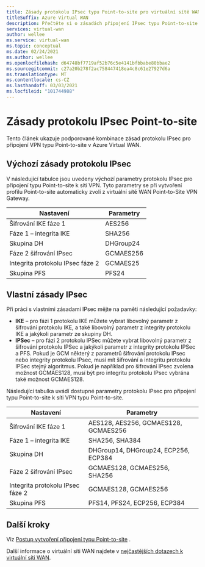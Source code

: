 ```yaml
---
title: Zásady protokolu IPsec typu Point-to-site pro virtuální sítě WAN
titleSuffix: Azure Virtual WAN
description: Přečtěte si o zásadách připojení IPsec typu Point-to-site pro Azure Virtual WAN.
services: virtual-wan
author: wellee
ms.service: virtual-wan
ms.topic: conceptual
ms.date: 02/24/2021
ms.author: wellee
ms.openlocfilehash: d64748bf7719af52b76c5e4141bfbbabe80bbae2
ms.sourcegitcommit: c27a20b278f2ac758447418ea4c8c61e27927d6a
ms.translationtype: MT
ms.contentlocale: cs-CZ
ms.lasthandoff: 03/03/2021
ms.locfileid: "101744988"
---
```

# <a name="point-to-site-ipsec-policies"></a>Zásady protokolu IPsec Point-to-site

Tento článek ukazuje podporované kombinace zásad protokolu IPsec pro připojení VPN typu Point-to-site v Azure Virtual WAN.

## <a name="default-ipsec-policies"></a>Výchozí zásady protokolu IPsec

V následující tabulce jsou uvedeny výchozí parametry protokolu IPsec pro připojení typu Point-to-site k síti VPN. Tyto parametry se při vytvoření profilu Point-to-site automaticky zvolí z virtuální sítě WAN Point-to-Site VPN Gateway.

| Nastavení | Parametry |
|--- |--- |
| Šifrování IKE fáze 1 | AES256 |
| Fáze 1 – integrita IKE |  SHA256 |
| Skupina DH | DHGroup24 |
| Fáze 2 šifrování IPsec | GCMAES256|
| Integrita protokolu IPsec fáze 2 | GCMAES25 |
| Skupina PFS |PFS24|

## <a name="custom-ipsec-policies"></a>Vlastní zásady IPsec

Při práci s vlastními zásadami IPsec mějte na paměti následující požadavky:

* **IKE** – pro fázi 1 protokolu IKE můžete vybrat libovolný parametr z šifrování protokolu IKE, a také libovolný parametr z integrity protokolu IKE a jakýkoli parametr ze skupiny DH.
* **IPSec** – pro fázi 2 protokolu IPSec můžete vybrat libovolný parametr z šifrování protokolu IPSec a jakýkoli parametr z integrity protokolu IPSec a PFS. Pokud je GCM některý z parametrů šifrování protokolu IPsec nebo integrity protokolu IPsec, musí mít šifrování a integritu protokolu IPSec stejný algoritmus. Pokud je například pro šifrování IPsec zvolena možnost GCMAES128, musí být pro integritu protokolu IPsec vybrána také možnost GCMAES128.  

Následující tabulka uvádí dostupné parametry protokolu IPsec pro připojení typu Point-to-site k síti VPN typu Point-to-site.

| Nastavení | Parametry |
|--- |--- |
| Šifrování IKE fáze 1 | AES128, AES256, GCMAES128, GCMAES256 |
| Fáze 1 – integrita IKE |  SHA256, SHA384 |
| Skupina DH | DHGroup14, DHGroup24, ECP256, ECP384 |
| Fáze 2 šifrování IPsec | GCMAES128, GCMAES256, SHA256|
| Integrita protokolu IPsec fáze 2 | GCMAES128, GCMAES256 |
| Skupina PFS |PFS14, PFS24, ECP256, ECP384|

## <a name="next-steps"></a>Další kroky

Viz [Postup vytvoření připojení typu Point-to-site](virtual-wan-point-to-site-portal.md) .

Další informace o virtuální síti WAN najdete v [nejčastějších dotazech k virtuální síti WAN](virtual-wan-faq.md).
